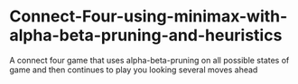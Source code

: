 # Connect-Four-using-minimax-with-alpha-beta-pruning-and-heuristics
A connect four game that uses alpha-beta-pruning on all possible states of game and then continues to play you looking several moves ahead
